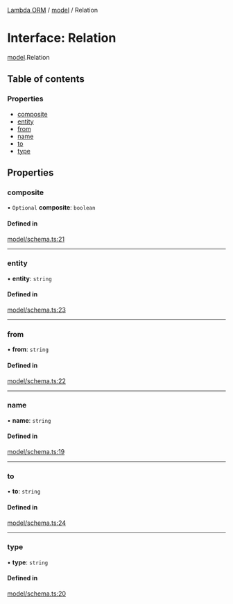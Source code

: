 [Lambda ORM](../README.md) / [model](../modules/model.md) / Relation

# Interface: Relation

[model](../modules/model.md).Relation

## Table of contents

### Properties

- [composite](model.Relation.md#composite)
- [entity](model.Relation.md#entity)
- [from](model.Relation.md#from)
- [name](model.Relation.md#name)
- [to](model.Relation.md#to)
- [type](model.Relation.md#type)

## Properties

### composite

• `Optional` **composite**: `boolean`

#### Defined in

[model/schema.ts:21](https://github.com/FlavioLionelRita/lambda-orm/blob/eec4cd3/src/orm/model/schema.ts#L21)

___

### entity

• **entity**: `string`

#### Defined in

[model/schema.ts:23](https://github.com/FlavioLionelRita/lambda-orm/blob/eec4cd3/src/orm/model/schema.ts#L23)

___

### from

• **from**: `string`

#### Defined in

[model/schema.ts:22](https://github.com/FlavioLionelRita/lambda-orm/blob/eec4cd3/src/orm/model/schema.ts#L22)

___

### name

• **name**: `string`

#### Defined in

[model/schema.ts:19](https://github.com/FlavioLionelRita/lambda-orm/blob/eec4cd3/src/orm/model/schema.ts#L19)

___

### to

• **to**: `string`

#### Defined in

[model/schema.ts:24](https://github.com/FlavioLionelRita/lambda-orm/blob/eec4cd3/src/orm/model/schema.ts#L24)

___

### type

• **type**: `string`

#### Defined in

[model/schema.ts:20](https://github.com/FlavioLionelRita/lambda-orm/blob/eec4cd3/src/orm/model/schema.ts#L20)
